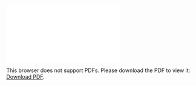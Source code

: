 <object data="christ-in-song/CIS1908pdfs/442.pdf" type="application/pdf" width="100%" height="1024px">
    <embed src="christ-in-song/CIS1908pdfs/442.pdf">
        <p>This browser does not support PDFs. Please download the PDF to view it: <a href="christ-in-song/CIS1908pdfs/442.pdf">Download PDF</a>.</p>
    </embed>
</object>
